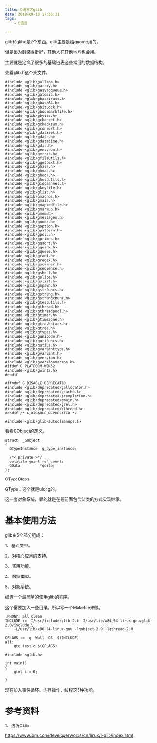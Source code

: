 ```yaml
---
title: C语言之glib
date: 2018-09-10 17:36:31
tags:
	- C语言

---
```




glib和glibc是2个东西。glib主要是给gnome用的。

但是因为封装得挺好，其他人在其他地方也会用。

主要就是定义了很多的基础链表这些常用的数据结构。



先看glib.h这个头文件。

```
#include <glib/galloca.h>
#include <glib/garray.h>
#include <glib/gasyncqueue.h>
#include <glib/gatomic.h>
#include <glib/gbacktrace.h>
#include <glib/gbase64.h>
#include <glib/gbitlock.h>
#include <glib/gbookmarkfile.h>
#include <glib/gbytes.h>
#include <glib/gcharset.h>
#include <glib/gchecksum.h>
#include <glib/gconvert.h>
#include <glib/gdataset.h>
#include <glib/gdate.h>
#include <glib/gdatetime.h>
#include <glib/gdir.h>
#include <glib/genviron.h>
#include <glib/gerror.h>
#include <glib/gfileutils.h>
#include <glib/ggettext.h>
#include <glib/ghash.h>
#include <glib/ghmac.h>
#include <glib/ghook.h>
#include <glib/ghostutils.h>
#include <glib/giochannel.h>
#include <glib/gkeyfile.h>
#include <glib/glist.h>
#include <glib/gmacros.h>
#include <glib/gmain.h>
#include <glib/gmappedfile.h>
#include <glib/gmarkup.h>
#include <glib/gmem.h>
#include <glib/gmessages.h>
#include <glib/gnode.h>
#include <glib/goption.h>
#include <glib/gpattern.h>
#include <glib/gpoll.h>
#include <glib/gprimes.h>
#include <glib/gqsort.h>
#include <glib/gquark.h>
#include <glib/gqueue.h>
#include <glib/grand.h>
#include <glib/gregex.h>
#include <glib/gscanner.h>
#include <glib/gsequence.h>
#include <glib/gshell.h>
#include <glib/gslice.h>
#include <glib/gslist.h>
#include <glib/gspawn.h>
#include <glib/gstrfuncs.h>
#include <glib/gstring.h>
#include <glib/gstringchunk.h>
#include <glib/gtestutils.h>
#include <glib/gthread.h>
#include <glib/gthreadpool.h>
#include <glib/gtimer.h>
#include <glib/gtimezone.h>
#include <glib/gtrashstack.h>
#include <glib/gtree.h>
#include <glib/gtypes.h>
#include <glib/gunicode.h>
#include <glib/gurifuncs.h>
#include <glib/gutils.h>
#include <glib/gvarianttype.h>
#include <glib/gvariant.h>
#include <glib/gversion.h>
#include <glib/gversionmacros.h>
#ifdef G_PLATFORM_WIN32
#include <glib/gwin32.h>
#endif

#ifndef G_DISABLE_DEPRECATED
#include <glib/deprecated/gallocator.h>
#include <glib/deprecated/gcache.h>
#include <glib/deprecated/gcompletion.h>
#include <glib/deprecated/gmain.h>
#include <glib/deprecated/grel.h>
#include <glib/deprecated/gthread.h>
#endif /* G_DISABLE_DEPRECATED */

#include <glib/glib-autocleanups.h>
```



看看GObject的定义。

```
struct  _GObject
{
  GTypeInstance  g_type_instance;
  
  /*< private >*/
  volatile guint ref_count;
  GData         *qdata;
};
```

GTypeClass

GType：这个就是ulong的。



这一套对象系统，靠的就是在最前面包含父类的方式实现继承。



# 基本使用方法

glib由5个部分组成：

1、基础类型。

2、对核心应用的支持。

3、实用功能。

4、数据类型。

5、对象系统。

编译一个最简单的使用glib的程序。

这个需要加入一些目录。所以写一个Makefile来做。

```
.PHONY: all clean
INCLUDE := -I/usr/include/glib-2.0 -I/usr/lib/x86_64-linux-gnu/glib-2.0/include \
	-L/usr/lib/x86_64-linux-gnu -lgobject-2.0 -lgthread-2.0 
	
CFLAGS := -g -Wall -O3  $(INCLUDE)
all:
	gcc test.c $(CFLAGS)
```

```
#include <glib.h>

int main()
{
	gint i = 0;
	
}
```

现在加入事件循环、内存操作、线程这3种功能。







# 参考资料

1、浅析GLib

https://www.ibm.com/developerworks/cn/linux/l-glib/index.html